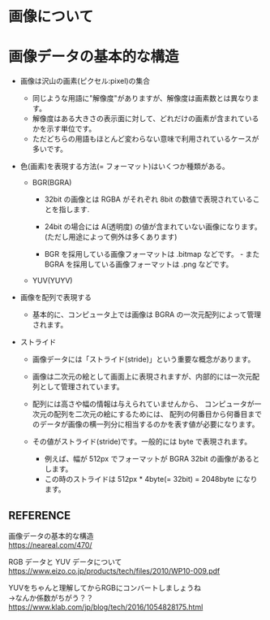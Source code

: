 # 画像について

# 画像データの基本的な構造
- 画像は沢山の画素(ピクセル:pixel)の集合
    - 同じような用語に"解像度"がありますが、解像度は画素数とは異なります。 
    - 解像度はある大きさの表示面に対して、どれだけの画素が含まれているかを示す単位です。 
    - ただどちらの用語もほとんど変わらない意味で利用されているケースが多いです。


- 色(画素)を表現する方法(= フォーマット)はいくつか種類がある。

    - BGR(BGRA)
        - 32bit の画像とは RGBA がそれぞれ 8bit の数値で表現されていることを指します.
        -  24bit の場合には A(透明度) の値が含まれていない画像になります。(ただし用途によって例外は多くあります)

        - BGR を採用している画像フォーマットは .bitmap などです。 - また BGRA を採用している画像フォーマットは .png などです。


    - YUV(YUYV)


- 画像を配列で表現する
    - 基本的に、コンピュータ上では画像は BGRA の一次元配列によって管理されます。

- ストライド
    - 画像データには「ストライド(stride)」という重要な概念があります。

    - 画像は二次元の絵として画面上に表現されますが、内部的には一次元配列として管理されています。 
    - 配列には高さや幅の情報は与えられていませんから、 コンピュータが一次元の配列を二次元の絵にするためには、 配列の何番目から何番目までのデータが画像の横一列分に相当するのかを表す値が必要になります。
    - その値がストライド(stride)です。一般的には byte で表現されます。

        - 例えば、幅が 512px でフォーマットが BGRA 32bit の画像があるとします。
        -  この時のストライドは 512px * 4byte(= 32bit) = 2048byte になります。



## REFERENCE
画像データの基本的な構造  
https://neareal.com/470/

RGB データと YUV データについて
https://www.eizo.co.jp/products/tech/files/2010/WP10-009.pdf

YUVをちゃんと理解してからRGBにコンバートしましょうね  
→なんか係数がちがう？？  
https://www.klab.com/jp/blog/tech/2016/1054828175.html